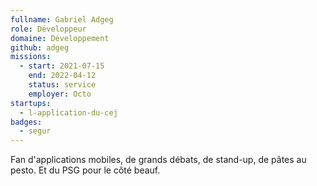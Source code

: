 ```yaml
---
fullname: Gabriel Adgeg
role: Développeur
domaine: Développement
github: adgeg
missions:
  - start: 2021-07-15
    end: 2022-04-12
    status: service
    employer: Octo
startups:
  - l-application-du-cej
badges:
  - segur
---
```


Fan d'applications mobiles, de grands débats, de stand-up, de pâtes au pesto. Et du PSG pour le côté beauf.
